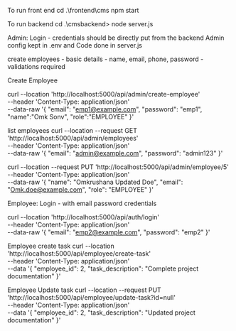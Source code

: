To run front end 
cd .\frontend\cms
npm start

To run backend 
cd .\cmsbackend>
node server.js


Admin:
Login - credentials should be directly put from the backend
Admin config kept in .env and Code done in server.js


create employees - basic details - name, email, phone, password - validations required

Create Employee

curl --location 'http://localhost:5000/api/admin/create-employee' \
--header 'Content-Type: application/json' \
--data-raw '{
    "email": "emp1@example.com",
    "password": "emp1",
    "name":"Omk Sonv",
    "role":"EMPLOYEE"
}'


list employees
curl --location --request GET 'http://localhost:5000/api/admin/employees' \
--header 'Content-Type: application/json' \
--data-raw '{
    "email": "admin@example.com",
    "password": "admin123"
}'

curl --location --request PUT 'http://localhost:5000/api/admin/employee/5' \
--header 'Content-Type: application/json' \
--data-raw '{
  "name": "Omkrushana Updated Doe",
  "email": "Omk.doe@example.com",
  "role": "EMPLOYEE"
}'


Employee:
Login - with email password credentials

curl --location 'http://localhost:5000/api/auth/login' \
--header 'Content-Type: application/json' \
--data-raw '{
    "email": "emp2@example.com",
    "password": "emp2"
}'

Employee create task
curl --location 'http://localhost:5000/api/employee/create-task' \
--header 'Content-Type: application/json' \
--data '{
  "employee_id": 2,
  "task_description": "Complete project documentation"
}'

Employee Update task
curl --location --request PUT 'http://localhost:5000/api/employee/update-task?id=null' \
--header 'Content-Type: application/json' \
--data '{
  "employee_id": 2,
  "task_description": "Updated project documentation"
}'